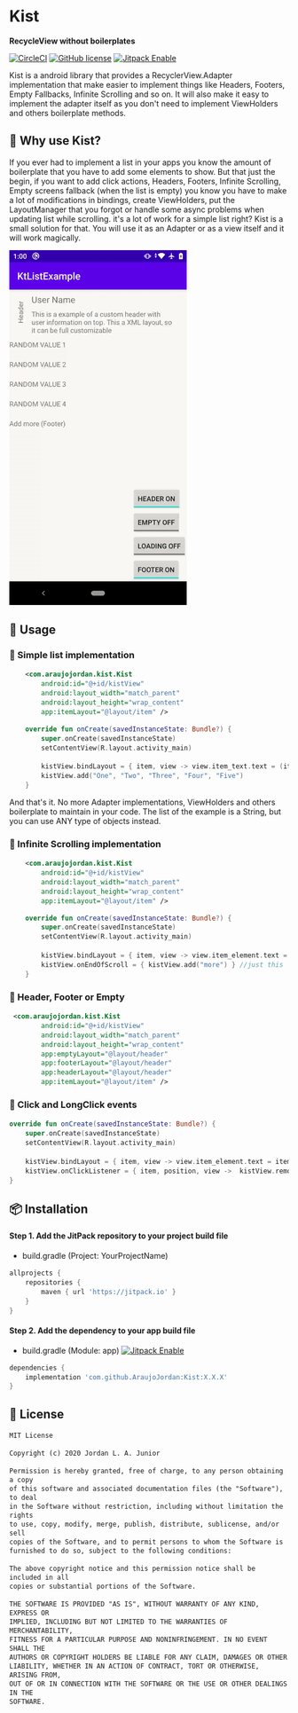 # Kist
**RecycleView without boilerplates**


[![CircleCI](https://circleci.com/gh/AraujoJordan/Kist.svg?style=shield)](https://circleci.com/gh/AraujoJordan/Kist)
[![GitHub license](https://img.shields.io/github/license/Naereen/StrapDown.js.svg)](https://github.com/AraujoJordan/Kist/LICENSE)
[![Jitpack Enable](https://jitpack.io/v/AraujoJordan/Kist.svg)](https://jitpack.io/AraujoJordan/Kist/)


Kist is a android library that provides a RecyclerView.Adapter implementation that make easier to implement things like Headers, Footers, Empty Fallbacks, Infinite Scrolling and so on. It will also make it easy to implement the adapter itself as you don't need to implement ViewHolders and others boilerplate methods.

## 🚀 Why use Kist?

If you ever had to implement a list in your apps you know the amount of boilerplate that you have to add some elements to show. But that just the begin, if you want to add click actions, Headers, Footers, Infinite Scrolling, Empty screens fallback (when the list is empty) you know you have to make a lot of modifications in bindings, create ViewHolders, put the LayoutManager that you forgot or handle some async problems when updating list while scrolling. it's a lot of work for a simple list right?
Kist is a small solution for that. You will use it as an Adapter or as a view itself and it will work magically.

![](docs/assets/kist.gif)

## 📖 Usage

### 🌟 Simple list implementation

```xml
    <com.araujojordan.kist.Kist
        android:id="@+id/kistView"
        android:layout_width="match_parent"
        android:layout_height="wrap_content"
        app:itemLayout="@layout/item" />
```
```kotlin
    override fun onCreate(savedInstanceState: Bundle?) {
        super.onCreate(savedInstanceState)
        setContentView(R.layout.activity_main)                    

        kistView.bindLayout = { item, view -> view.item_text.text = (item as String) }
        kistView.add("One", "Two", "Three", "Four", "Five")
    }
```

And that's it. No more Adapter implementations, ViewHolders and others boilerplate to maintain in your code.
The list of the example is a String, but you can use ANY type of objects instead.

### 🌟 Infinite Scrolling implementation
```xml
    <com.araujojordan.kist.Kist
        android:id="@+id/kistView"
        android:layout_width="match_parent"
        android:layout_height="wrap_content"
        app:itemLayout="@layout/item" />
```
```kotlin
    override fun onCreate(savedInstanceState: Bundle?) {
        super.onCreate(savedInstanceState)
        setContentView(R.layout.activity_main)                    

        kistView.bindLayout = { item, view -> view.item_element.text = item as String }
        kistView.onEndOfScroll = { kistView.add("more") } //just this
    }
```
### 🌟 Header, Footer or Empty
```xml
 <com.araujojordan.kist.Kist
        android:id="@+id/kistView"
        android:layout_width="match_parent"
        android:layout_height="wrap_content"
        app:emptyLayout="@layout/header"
        app:footerLayout="@layout/header"
        app:headerLayout="@layout/header"
        app:itemLayout="@layout/item" />
```
### 🌟 Click and LongClick events
```kotlin
override fun onCreate(savedInstanceState: Bundle?) {
    super.onCreate(savedInstanceState)
    setContentView(R.layout.activity_main)                    
    
    kistView.bindLayout = { item, view -> view.item_element.text = item as String }
    kistView.onClickListener = { item, position, view ->  kistView.remove(position) }
}
```

## 📦 Installation

#### Step 1. Add the JitPack repository to your project build file

+ build.gradle (Project: YourProjectName)
```gradle
allprojects {
	repositories {
		maven { url 'https://jitpack.io' }
	}
}
```

#### Step 2. Add the dependency to your app build file 

+ build.gradle (Module: app) [![Jitpack Enable](https://jitpack.io/v/AraujoJordan/Kist.svg)](https://jitpack.io/AraujoJordan/Kist/)
```gradle
dependencies {
	implementation 'com.github.AraujoJordan:Kist:X.X.X'
}
```


## 📄 License
```
MIT License

Copyright (c) 2020 Jordan L. A. Junior

Permission is hereby granted, free of charge, to any person obtaining a copy
of this software and associated documentation files (the "Software"), to deal
in the Software without restriction, including without limitation the rights
to use, copy, modify, merge, publish, distribute, sublicense, and/or sell
copies of the Software, and to permit persons to whom the Software is
furnished to do so, subject to the following conditions:

The above copyright notice and this permission notice shall be included in all
copies or substantial portions of the Software.

THE SOFTWARE IS PROVIDED "AS IS", WITHOUT WARRANTY OF ANY KIND, EXPRESS OR
IMPLIED, INCLUDING BUT NOT LIMITED TO THE WARRANTIES OF MERCHANTABILITY,
FITNESS FOR A PARTICULAR PURPOSE AND NONINFRINGEMENT. IN NO EVENT SHALL THE
AUTHORS OR COPYRIGHT HOLDERS BE LIABLE FOR ANY CLAIM, DAMAGES OR OTHER
LIABILITY, WHETHER IN AN ACTION OF CONTRACT, TORT OR OTHERWISE, ARISING FROM,
OUT OF OR IN CONNECTION WITH THE SOFTWARE OR THE USE OR OTHER DEALINGS IN THE
SOFTWARE.
```

